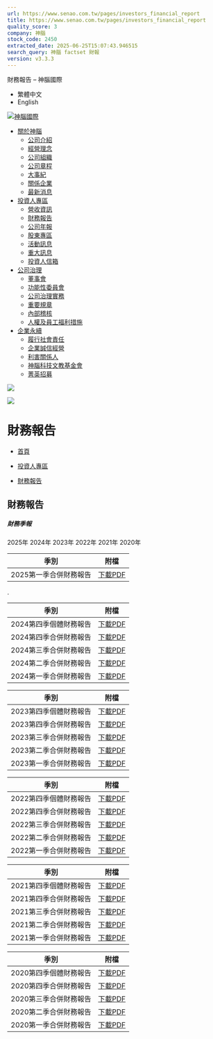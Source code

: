```yaml
---
url: https://www.senao.com.tw/pages/investors_financial_report
title: https://www.senao.com.tw/pages/investors_financial_report
quality_score: 3
company: 神腦
stock_code: 2450
extracted_date: 2025-06-25T15:07:43.946515
search_query: 神腦 factset 財報
version: v3.3.3
---
```


財務報告
– 神腦國際




* 繁體中文
* English

[![神腦國際](//www.senao.com.tw/cdn/shop/files/logo_color.png?v=1705374151)](/)


* [關於神腦](/pages/about_us "關於神腦")
  + [公司介紹](/pages/about_us "公司介紹")
  + [經營理念](/pages/about_purpose "經營理念")
  + [公司組織](/pages/about_organize "公司組織")
  + [公司章程](/pages/about_policy "公司章程")
  + [大事紀](/pages/about_event "大事紀")
  + [關係企業](/pages/about_subsidiary "關係企業")
  + [最新消息](/blogs/about_news "最新消息")
* [投資人專區](/pages/investors_revenue "投資人專區 ") 
  + [營收資訊](/pages/investors_revenue "營收資訊 ")
  + [財務報告](/pages/investors_financial_report "財務報告 ")
  + [公司年報](/pages/investors_annual-report "公司年報 ")
  + [股東專區](/pages/investors_shareholder "股東專區 ")
  + [活動訊息](/pages/investors_infor "活動訊息 ")
  + [重大訊息](/blogs/important_news "重大訊息 ")
  + [投資人信箱](/pages/investor_mailbox "投資人信箱 ")
* [公司治理](/pages/governance_directors "公司治理 ") 
  + [董事會](/pages/governance_directors "董事會 ")
  + [功能性委員會](/pages/governance_committee "功能性委員會 ")
  + [公司治理實務](/pages/governance_governance "公司治理實務")
  + [重要規章](/pages/governance_regulations "重要規章 ")
  + [內部稽核](/pages/governance_audit "內部稽核 ")
  + [人權及員工福利措施](/pages/governance_staff "人權及員工福利措施 ")
* [企業永續](/pages/esg_governance "企業永續 ") 
  + [履行社會責任](/pages/esg_governance "履行社會責任 ")
  + [企業誠信經營](/pages/esg_ethical "企業誠信經營 ")
  + [利害關係人](/pages/esg_stakeholder "利害關係人 ")
  + [神腦科技文教基金會](https://www.senao.org.tw/ "神腦科技文教基金會 ")
  + [菁英招募](https://www.104.com.tw/company/5m8im5k "菁英招募 ")

![](//www.senao.com.tw/cdn/shop/files/banner_investors_20x4_crop_center.jpg?v=1709197534)

![](//www.senao.com.tw/cdn/shop/files/banner_investors_375x80_crop_center.jpg?v=1709197534)

# 財務報告

* [首頁](https://www.senao.com.tw/)
* >
  [投資人專區](/pages/investors_revenue)
* >
  [財務報告](/pages/investors_financial_report)

## 財務報告

##### 財務季報

2025年 2024年 2023年 2022年 2021年 2020年

| 季別 | 附檔 |
| --- | --- |
| 2025第一季合併財務報告 | [下載PDF](https://docs.senao.com.tw/company/%E8%B2%A1%E5%8B%99%E5%A0%B1%E5%91%8A/2025/114%E5%B9%B4%E7%AC%AC%E4%B8%80%E5%AD%A3%E8%B2%A1%E5%8B%99%E5%A0%B1%E5%91%8A%E6%9B%B8.pdf "114年第一季財務報告書.pdf") |

.

| 季別 | 附檔 |
| --- | --- |
| 2024第四季個體財務報告 | [下載PDF](https://docs.senao.com.tw/company/%E8%B2%A1%E5%8B%99%E5%A0%B1%E5%91%8A/2024/113%E5%B9%B4Q4%E5%80%8B%E9%AB%94%E8%B2%A1%E5%A0%B1.pdf) |
| 2024第四季合併財務報告 | [下載PDF](https://docs.senao.com.tw/company/%E8%B2%A1%E5%8B%99%E5%A0%B1%E5%91%8A/2024/113%E5%B9%B4Q4%E5%90%88%E4%BD%B5%E8%B2%A1%E5%A0%B1.pdf) |
| 2024第三季合併財務報告 | [下載PDF](https://docs.senao.com.tw/company/%E8%B2%A1%E5%8B%99%E5%A0%B1%E5%91%8A/2024/113%E5%B9%B4Q3%E5%90%88%E4%BD%B5%E8%B2%A1%E5%A0%B1.pdf) |
| 2024第二季合併財務報告 | [下載PDF](https://docs.senao.com.tw/company/%E8%B2%A1%E5%8B%99%E5%A0%B1%E5%91%8A/2024/113%E5%B9%B4Q2%E5%90%88%E4%BD%B5%E8%B2%A1%E5%A0%B1.pdf) |
| 2024第一季合併財務報告 | [下載PDF](https://docs.senao.com.tw/company/%E8%B2%A1%E5%8B%99%E5%A0%B1%E5%91%8A/2024/113%E5%B9%B4Q1%E5%90%88%E4%BD%B5%E8%B2%A1%E5%A0%B1.pdf) |

| 季別 | 附檔 |
| --- | --- |
| 2023第四季個體財務報告 | [下載PDF](https://docs.senao.com.tw/company/%E8%B2%A1%E5%8B%99%E5%A0%B1%E5%91%8A/2023/112%E5%B9%B4Q4%E5%80%8B%E9%AB%94%E8%B2%A1%E5%A0%B1.pdf) |
| 2023第四季合併財務報告 | [下載PDF](https://docs.senao.com.tw/company/%E8%B2%A1%E5%8B%99%E5%A0%B1%E5%91%8A/2023/112%E5%B9%B4Q4%E5%90%88%E4%BD%B5%E8%B2%A1%E5%A0%B1.pdf) |
| 2023第三季合併財務報告 | [下載PDF](https://docs.senao.com.tw/company/%E8%B2%A1%E5%8B%99%E5%A0%B1%E5%91%8A/2023/112%E5%B9%B4Q3%E5%90%88%E4%BD%B5%E8%B2%A1%E5%A0%B1.pdf) |
| 2023第二季合併財務報告 | [下載PDF](https://docs.senao.com.tw/company/%E8%B2%A1%E5%8B%99%E5%A0%B1%E5%91%8A/2023/112%E5%B9%B4Q2%E5%90%88%E4%BD%B5%E8%B2%A1%E5%A0%B1.pdf) |
| 2023第一季合併財務報告 | [下載PDF](https://docs.senao.com.tw/company/%E8%B2%A1%E5%8B%99%E5%A0%B1%E5%91%8A/2023/112%E5%B9%B4Q1%E5%90%88%E4%BD%B5%E8%B2%A1%E5%A0%B1.pdf) |

| 季別 | 附檔 |
| --- | --- |
| 2022第四季個體財務報告 | [下載PDF](https://docs.senao.com.tw/company/%E8%B2%A1%E5%8B%99%E5%A0%B1%E5%91%8A/2022/111%E5%B9%B4Q4%E5%80%8B%E9%AB%94%E8%B2%A1%E5%A0%B1.pdf) |
| 2022第四季合併財務報告 | [下載PDF](https://docs.senao.com.tw/company/%E8%B2%A1%E5%8B%99%E5%A0%B1%E5%91%8A/2022/111%E5%B9%B4Q4%E5%90%88%E4%BD%B5%E8%B2%A1%E5%A0%B1.pdf) |
| 2022第三季合併財務報告 | [下載PDF](https://docs.senao.com.tw/company/%E8%B2%A1%E5%8B%99%E5%A0%B1%E5%91%8A/2022/111%E5%B9%B4Q3%E5%90%88%E4%BD%B5%E8%B2%A1%E5%A0%B1.pdf) |
| 2022第二季合併財務報告 | [下載PDF](https://docs.senao.com.tw/company/%E8%B2%A1%E5%8B%99%E5%A0%B1%E5%91%8A/2022/111%E5%B9%B4Q2%E5%90%88%E4%BD%B5%E8%B2%A1%E5%A0%B1.pdf) |
| 2022第一季合併財務報告 | [下載PDF](https://docs.senao.com.tw/company/%E8%B2%A1%E5%8B%99%E5%A0%B1%E5%91%8A/2022/111%E5%B9%B4Q1%E5%90%88%E4%BD%B5%E8%B2%A1%E5%A0%B1.pdf) |

| 季別 | 附檔 |
| --- | --- |
| 2021第四季個體財務報告 | [下載PDF](https://docs.senao.com.tw/company/%E8%B2%A1%E5%8B%99%E5%A0%B1%E5%91%8A/2021/110%E5%B9%B4Q4%E5%80%8B%E9%AB%94%E8%B2%A1%E5%A0%B1.pdf) |
| 2021第四季合併財務報告 | [下載PDF](https://docs.senao.com.tw/company/%E8%B2%A1%E5%8B%99%E5%A0%B1%E5%91%8A/2021/110%E5%B9%B4Q4%E5%90%88%E4%BD%B5%E8%B2%A1%E5%A0%B1.pdf) |
| 2021第三季合併財務報告 | [下載PDF](https://docs.senao.com.tw/company/%E8%B2%A1%E5%8B%99%E5%A0%B1%E5%91%8A/2021/110%E5%B9%B4Q3%E5%90%88%E4%BD%B5%E8%B2%A1%E5%A0%B1.pdf) |
| 2021第二季合併財務報告 | [下載PDF](https://docs.senao.com.tw/company/%E8%B2%A1%E5%8B%99%E5%A0%B1%E5%91%8A/2021/110%E5%B9%B4Q2%E5%90%88%E4%BD%B5%E8%B2%A1%E5%A0%B1.pdf) |
| 2021第一季合併財務報告 | [下載PDF](https://docs.senao.com.tw/company/%E8%B2%A1%E5%8B%99%E5%A0%B1%E5%91%8A/2021/110%E5%B9%B4Q1%E5%90%88%E4%BD%B5%E8%B2%A1%E5%A0%B1.pdf) |

| 季別 | 附檔 |
| --- | --- |
| 2020第四季個體財務報告 | [下載PDF](https://docs.senao.com.tw/company/%E8%B2%A1%E5%8B%99%E5%A0%B1%E5%91%8A/2020/109%E5%B9%B4Q4%E5%80%8B%E9%AB%94%E8%B2%A1%E5%A0%B1.pdf) |
| 2020第四季合併財務報告 | [下載PDF](https://docs.senao.com.tw/company/%E8%B2%A1%E5%8B%99%E5%A0%B1%E5%91%8A/2020/109%E5%B9%B4Q4%E5%90%88%E4%BD%B5%E8%B2%A1%E5%A0%B1.pdf) |
| 2020第三季合併財務報告 | [下載PDF](https://docs.senao.com.tw/company/%E8%B2%A1%E5%8B%99%E5%A0%B1%E5%91%8A/2020/109%E5%B9%B4Q3%E5%90%88%E4%BD%B5%E8%B2%A1%E5%A0%B1.pdf) |
| 2020第二季合併財務報告 | [下載PDF](https://docs.senao.com.tw/company/%E8%B2%A1%E5%8B%99%E5%A0%B1%E5%91%8A/2020/109%E5%B9%B4Q2%E5%90%88%E4%BD%B5%E8%B2%A1%E5%A0%B1.pdf) |
| 2020第一季合併財務報告 | [下載PDF](https://docs.senao.com.tw/company/%E8%B2%A1%E5%8B%99%E5%A0%B1%E5%91%8A/2020/109%E5%B9%B4Q1%E5%90%88%E4%BD%B5%E8%B2%A1%E5%A0%B1.pdf) |